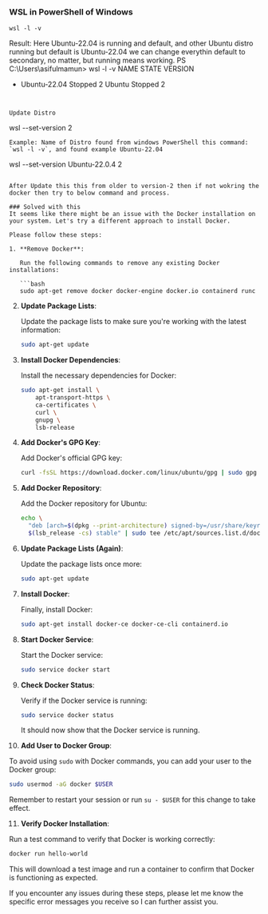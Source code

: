 ### WSL in PowerShell of Windows
```
wsl -l -v
```

Result: Here Ubuntu-22.04 is running and default, and other Ubuntu distro running but default is Ubuntu-22.04 we can change everythin default to secondary, no matter, but running means working.
PS C:\Users\asifulmamun> wsl -l -v
  NAME            STATE           VERSION
* Ubuntu-22.04    Stopped         2
  Ubuntu          Stopped         2
```


Update Distro
```
wsl --set-version <Distro> 2
```
Example: Name of Distro found from windows PowerShell this command: `wsl -l -v`, and found example Ubuntu-22.04
```
wsl --set-version Ubuntu-22.0.4 2
```

After Update this this from older to version-2 then if not wokring the docker then try to below command and process.

### Solved with this
It seems like there might be an issue with the Docker installation on your system. Let's try a different approach to install Docker.

Please follow these steps:

1. **Remove Docker**:

   Run the following commands to remove any existing Docker installations:

   ```bash
   sudo apt-get remove docker docker-engine docker.io containerd runc
   ```

2. **Update Package Lists**:

   Update the package lists to make sure you're working with the latest information:

   ```bash
   sudo apt-get update
   ```

3. **Install Docker Dependencies**:

   Install the necessary dependencies for Docker:

   ```bash
   sudo apt-get install \
       apt-transport-https \
       ca-certificates \
       curl \
       gnupg \
       lsb-release
   ```

4. **Add Docker's GPG Key**:

   Add Docker's official GPG key:

   ```bash
   curl -fsSL https://download.docker.com/linux/ubuntu/gpg | sudo gpg --dearmor -o /usr/share/keyrings/docker-archive-keyring.gpg
   ```

5. **Add Docker Repository**:

   Add the Docker repository for Ubuntu:

   ```bash
   echo \
     "deb [arch=$(dpkg --print-architecture) signed-by=/usr/share/keyrings/docker-archive-keyring.gpg] https://download.docker.com/linux/ubuntu \
     $(lsb_release -cs) stable" | sudo tee /etc/apt/sources.list.d/docker.list > /dev/null
   ```

6. **Update Package Lists (Again)**:

   Update the package lists once more:

   ```bash
   sudo apt-get update
   ```

7. **Install Docker**:

   Finally, install Docker:

   ```bash
   sudo apt-get install docker-ce docker-ce-cli containerd.io
   ```

8. **Start Docker Service**:

   Start the Docker service:

   ```bash
   sudo service docker start
   ```

9. **Check Docker Status**:

   Verify if the Docker service is running:

   ```bash
   sudo service docker status
   ```

   It should now show that the Docker service is running.

10. **Add User to Docker Group**:

   To avoid using `sudo` with Docker commands, you can add your user to the Docker group:

   ```bash
   sudo usermod -aG docker $USER
   ```

   Remember to restart your session or run `su - $USER` for this change to take effect.

11. **Verify Docker Installation**:

   Run a test command to verify that Docker is working correctly:

   ```bash
   docker run hello-world
   ```

   This will download a test image and run a container to confirm that Docker is functioning as expected.

If you encounter any issues during these steps, please let me know the specific error messages you receive so I can further assist you.